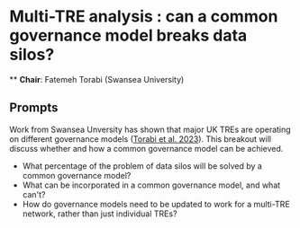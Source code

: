 # Multi-TRE analysis : can a common governance model breaks data silos?

\*\* **Chair**: Fatemeh Torabi (Swansea University)

## Prompts

Work from Swansea Unversity has shown that major UK TREs are operating on different governance models ([Torabi et al. 2023](https://ijpds.org/article/view/2164)).
This breakout will discuss whether and how a common governance model can be achieved.

- What percentage of the problem of data silos will be solved by a common governance model?
- What can be incorporated in a common governance model, and what can't?
- How do governance models need to be updated to work for a multi-TRE network, rather than just individual TREs?
